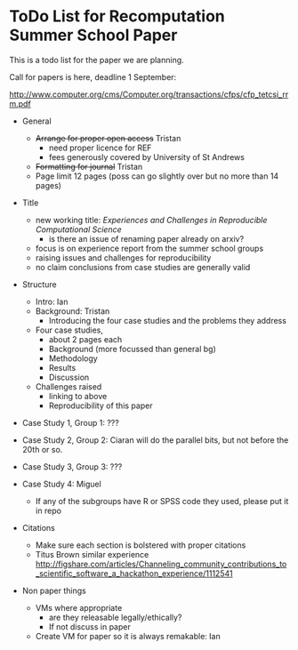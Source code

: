 ToDo List for Recomputation Summer School Paper
======================

This is a todo list for the paper we are planning. 

Call for papers is here, deadline 1 September:

http://www.computer.org/cms/Computer.org/transactions/cfps/cfp_tetcsi_rrm.pdf

* General
    * ~~Arrange for proper open access~~ Tristan
        * need proper licence for REF
        * fees generously covered by University of St Andrews
    * ~~Formatting for journal~~ Tristan
    * Page limit 12 pages (poss can go slightly over but no more than 14 pages)

* Title
    * new working title: *Experiences and Challenges in Reproducible Computational Science*
        * is there an issue of renaming paper already on arxiv?
    * focus is on experience report from the summer school groups
    * raising issues and challenges for reproducibility
    * no claim conclusions from case studies are generally valid

* Structure
    * Intro: Ian
    * Background: Tristan
        * Introducing the four case studies and the problems they address
    * Four case studies, 
        * about 2 pages each
        * Background (more focussed than general bg)
        * Methodology
        * Results
        * Discussion
    * Challenges raised
        * linking to above
        * Reproducibility of this paper

* Case Study 1, Group 1: ???

* Case Study 2, Group 2: Ciaran will do the parallel bits, but not before the 20th or so.

* Case Study 3, Group 3: ???

* Case Study 4: Miguel
    * If any of the subgroups have R or SPSS code they used, please put it in repo

* Citations
    * Make sure each section is bolstered with proper citations
    * Titus Brown similar experience http://figshare.com/articles/Channeling_community_contributions_to_scientific_software_a_hackathon_experience/1112541

* Non paper things
    * VMs where appropriate
        * are they releasable legally/ethically?
        * If not discuss in paper
    * Create VM for paper so it is always remakable: Ian 

